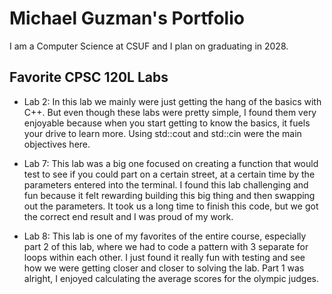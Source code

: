 # Michael Guzman's Portfolio 

     

I am a Computer Science at CSUF and I plan on graduating in 2028. 

     

## Favorite CPSC 120L Labs  

     

* Lab 2:
  In this lab we mainly were just getting the hang of the basics with C++. But even though these labs were pretty 
    simple, I found them very enjoyable because when you start getting to know the basics, it fuels your drive to learn 
    more. Using std::cout and std::cin were the main objectives here. 

     

     

* Lab 7: 
  This lab was a big one focused on creating a function that would test to see if you could part on a certain
    street, at a certain time by the parameters entered into the terminal. I found this lab challenging and fun because
    it felt rewarding building this big thing and then swapping out the parameters. It took us a long time to finish
    this code, but we got the correct end result and I was proud of my work. 

     

     

* Lab 8:
  This lab is one of my favorites of the entire course, especially part 2 of this lab, where we had to code a
    pattern with 3 separate for loops within each other. I just found it really fun with testing and see how we were
    getting closer and closer to solving the lab. Part 1 was alright, I enjoyed calculating the average scores
    for the olympic judges. 
